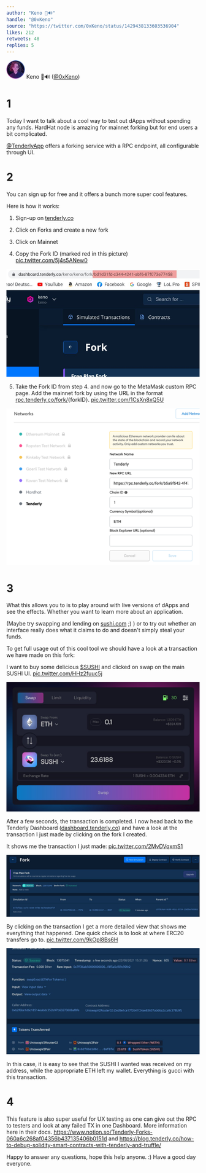```yaml
---
author: "Keno 🦇🔊"
handle: "@0xKeno"
source: "https://twitter.com/0xKeno/status/1429438133603536904"
likes: 212
retweets: 48
replies: 5
---
```

![0xKeno](0xKeno-2482124359.jpg)
Keno 🦇🔊 ([@0xKeno](https://twitter.com/0xKeno))

# 1

Today I want to talk about a cool way to test out dApps without spending any funds. HardHat node is amazing for mainnet forking but for end users a bit complicated. 

[@TenderlyApp](https://twitter.com/TenderlyApp) offers a forking service with a RPC endpoint, all configurable through UI.

# 2

You can sign up for free and it offers a bunch more super cool features.

Here is how it works:

1. Sign-up on [tenderly.co](http://tenderly.co) 

2. Click on Forks and create a new fork

3. Click on Mainnet

4. Copy the Fork ID (marked red in this picture) [pic.twitter.com/5j4s5ANew0](https://twitter.com/0xKeno/status/1429438140750643208/photo/1)

![3_1429438137529507843](3_1429438137529507843.jpg)

5. Take the Fork ID from step 4. and now go to the MetaMask custom RPC page. Add the mainnet fork by using the URL in the format [rpc.tenderly.co/fork/](https://rpc.tenderly.co/fork/){forkID}. [pic.twitter.com/1CsXn8xQ5U](https://twitter.com/0xKeno/status/1429438147360968708/photo/1)

![3_1429438142894026768](3_1429438142894026768.jpg)

# 3

What this allows you to is to play around with live versions of dApps and see the effects. Whether you want to learn more about an application.

(Maybe try swapping and lending on [sushi.com](http://sushi.com) ;) ) or to try out whether an interface really does what it claims to do and doesn't simply steal your funds. 

To get full usage out of this cool tool we should have a look at a transaction we have made on this fork:

I want to buy some delicious [$SUSHI](https://twitter.com/search?q=%24SUSHI) and clicked on swap on the main SUSHI UI. [pic.twitter.com/HHz2fuuc5j](https://twitter.com/0xKeno/status/1429438155464261637/photo/1)

![3_1429438151794298890](3_1429438151794298890.jpg)

After a few seconds, the transaction is completed. I now head back to the Tenderly Dashboard ([dashboard.tenderly.co](https://dashboard.tenderly.co/)) and have a look at the transaction I just made by clicking on the fork I created. 

It shows me the transaction I just made: [pic.twitter.com/2MvDVqxmS1](https://twitter.com/0xKeno/status/1429438160673677312/photo/1)

![3_1429438157142044674](3_1429438157142044674.jpg)

By clicking on the transaction I get a more detailed view that shows me everything that happened. One quick check is to look at where ERC20 transfers go to. [pic.twitter.com/9kOpl8Bs6H](https://twitter.com/0xKeno/status/1429438166340194311/photo/1)

![3_1429438162938601474](3_1429438162938601474.jpg)

In this case, it is easy to see that the SUSHI I wanted was received on my address, while the appropriate ETH left my wallet. Everything is gucci with this transaction.

# 4

This feature is also super useful for UX testing as one can give out the RPC to testers and look at any failed TX in one Dashboard. More information here in their docs. https://www.notion.so/Tenderly-Forks-060a6c268af04356b437135406b0151d and https://blog.tenderly.co/how-to-debug-solidity-smart-contracts-with-tenderly-and-truffle/

Happy to answer any questions, hope this help anyone. :) Have a good day everyone.
